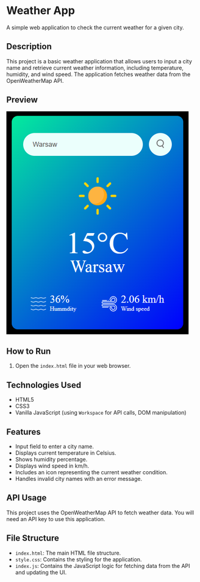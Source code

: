# Weather App

A simple web application to check the current weather for a given city.

## Description

This project is a basic weather application that allows users to input a city name and retrieve current weather information, including temperature, humidity, and wind speed. The application fetches weather data from the OpenWeatherMap API.

## Preview
![](attachments/Pasted%20image%2020250506182905.png)

## How to Run

1. Open the `index.html` file in your web browser.

## Technologies Used

- HTML5
- CSS3
- Vanilla JavaScript (using `Workspace` for API calls, DOM manipulation)

## Features

- Input field to enter a city name.
- Displays current temperature in Celsius.
- Shows humidity percentage.
- Displays wind speed in km/h.
- Includes an icon representing the current weather condition.
- Handles invalid city names with an error message.

## API Usage

This project uses the OpenWeatherMap API to fetch weather data. You will need an API key to use this application.

## File Structure

- `index.html`: The main HTML file structure.
- `style.css`: Contains the styling for the application.
- `index.js`: Contains the JavaScript logic for fetching data from the API and updating the UI.